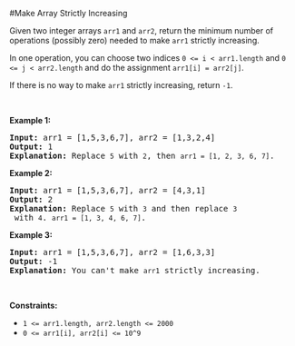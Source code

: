 #Make Array Strictly Increasing
<p>Given two integer arrays <code>arr1</code> and <code>arr2</code>, return the minimum number of operations (possibly zero) needed to make <code>arr1</code> strictly increasing.</p>
<p>In one operation, you can choose two indices <code>0 &lt;= i &lt; arr1.length</code> and <code>0 &lt;= j &lt; arr2.length</code> and do the assignment <code>arr1[i] = arr2[j]</code>.</p>
<p>If there is no way to make <code>arr1</code> strictly increasing, return <code>-1</code>.</p>
<p> </p>
<p><strong class="example">Example 1:</strong></p>
<pre><strong>Input:</strong> arr1 = [1,5,3,6,7], arr2 = [1,3,2,4]
<strong>Output:</strong> 1
<strong>Explanation:</strong> Replace <code>5</code> with <code>2</code>, then <code>arr1 = [1, 2, 3, 6, 7]</code>.
</pre>
<p><strong class="example">Example 2:</strong></p>
<pre><strong>Input:</strong> arr1 = [1,5,3,6,7], arr2 = [4,3,1]
<strong>Output:</strong> 2
<strong>Explanation:</strong> Replace <code>5</code> with <code>3</code> and then replace <code>3</code> with <code>4</code>. <code>arr1 = [1, 3, 4, 6, 7]</code>.
</pre>
<p><strong class="example">Example 3:</strong></p>
<pre><strong>Input:</strong> arr1 = [1,5,3,6,7], arr2 = [1,6,3,3]
<strong>Output:</strong> -1
<strong>Explanation:</strong> You can't make <code>arr1</code> strictly increasing.</pre>
<p> </p>
<p><strong>Constraints:</strong></p>
<ul>
<li><code>1 &lt;= arr1.length, arr2.length &lt;= 2000</code></li>
<li><code>0 &lt;= arr1[i], arr2[i] &lt;= 10^9</code></li>
</ul>
<p> </p>
